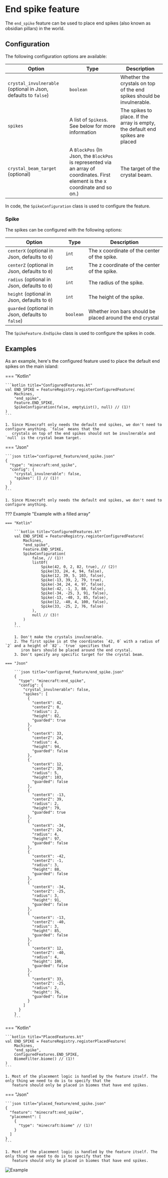 # End spike feature

The `end_spike` feature can be used to place end spikes (also known as obsidian pillars) in the world.

## Configuration

The following configuration options are available:


| Option                                                         | Type                                                                                                                            | Description                                                                   |
|----------------------------------------------------------------|---------------------------------------------------------------------------------------------------------------------------------|-------------------------------------------------------------------------------|
| `crystal_invulnerable` (optional in Json, defaults to `false`) | `boolean`                                                                                                                       | Whether the crystals on top of the end spikes should be invulnerable.         |
| `spikes`                                                       | A list of `Spikes`s. See below for more information                                                                             | The spikes to place. If the array is empty, the default end spikes are placed |
| `crystal_beam_target` (optional)                               | A `BlockPos` (In Json, the `BlockPos` is represented via an array of coordinates. First element is the x coordinate and so on.) | The target of the crystal beam.                                               |

In code, the `SpikeConfiguration` class is used to configure the feature.

### Spike

The spikes can be configured with the following options:

| Option                                            | Type      | Description                                               |
|---------------------------------------------------|-----------|-----------------------------------------------------------|
| `centerX` (optional in Json, defaults to `0`)     | `int`     | The x coordinate of the center of the spike.              |
| `centerZ` (optional in Json, defaults to `0`)     | `int`     | The z coordinate of the center of the spike.              |
| `radius` (optional in Json, defaults to `0`)      | `int`     | The radius of the spike.                                  |
| `height` (optional in Json, defaults to `0`)      | `int`     | The height of the spike.                                  |
| `guarded` (optional in Json, defaults to `false`) | `boolean` | Whether iron bars should be placed around the end crystal |

The `SpikeFeature.EndSpike` class is used to configure the spikes in code.

## Examples

As an example, here's the configured feature used to place the default end spikes on the main island:

=== "Kotlin"

    ```kotlin title="ConfiguredFeatures.kt"
    val END_SPIKE = FeatureRegistry.registerConfiguredFeature(
        Machines,
        "end_spike",
        Feature.END_SPIKE,
        SpikeConfiguration(false, emptyList(), null) // (1)!
    )
    ```

    1. Since Minecraft only needs the default end spikes, we don't need to configure anything. `false` means that the 
       crystals on top of the end spikes should not be invulnerable and `null` is the crystal beam target.

=== "Json"

    ```json title="configured_feature/end_spike.json"
    {
      "type": "minecraft:end_spike",
      "config": {
        "crystal_invulnerable": false,
        "spikes": [] // (1)!
      }
    }
    ```

    1. Since Minecraft only needs the default end spikes, we don't need to configure anything.

??? Example "Example with a filled array"

    === "Kotlin"

        ```kotlin title="ConfiguredFeatures.kt"
        val END_SPIKE = FeatureRegistry.registerConfiguredFeature(
            Machines,
            "end_spike",
            Feature.END_SPIKE,
            SpikeConfiguration(
                false, // (1)!
                listOf(
                    Spike(42, 0, 2, 82, true), // (2)!
                    Spike(33, 24, 4, 94, false),
                    Spike(12, 39, 5, 103, false),
                    Spike(-13, 39, 2, 79, true),
                    Spike(-34, 24, 4, 97, false),
                    Spike(-42, -1, 3, 88, false),
                    Spike(-34, -25, 3, 91, false),
                    Spike(-13, -40, 3, 85, false),
                    Spike(12, -40, 4, 100, false),
                    Spike(33, -25, 2, 76, false)
                ),
                null // (3)!
            )
        )
        ```

        1. Don't make the crystals invulnerable.
        2. The first spike is at the coordinates `42, 0` with a radius of `2` and a height of `82`. `true` specifies that 
           iron bars should be placed around the end crystal.
        3. Don't specify any specific target for the crystal beam.

    === "Json"

        ```json title="configured_feature/end_spike.json"
        {
          "type": "minecraft:end_spike",
          "config": {
            "crystal_invulnerable": false,
            "spikes": [
              {
                "centerX": 42,
                "centerZ": 0,
                "radius": 2,
                "height": 82,
                "guarded": true
              },
              {
                "centerX": 33,
                "centerZ": 24,
                "radius": 4,
                "height": 94,
                "guarded": false
              },
              {
                "centerX": 12,
                "centerZ": 39,
                "radius": 5,
                "height": 103,
                "guarded": false
              },
              {
                "centerX": -13,
                "centerZ": 39,
                "radius": 2,
                "height": 79,
                "guarded": true
              },
              {
                "centerX": -34,
                "centerZ": 24,
                "radius": 4,
                "height": 97,
                "guarded": false
              },
              {
                "centerX": -42,
                "centerZ": -1,
                "radius": 3,
                "height": 88,
                "guarded": false
              },
              {
                "centerX": -34,
                "centerZ": -25,
                "radius": 3,
                "height": 91,
                "guarded": false
              },
              {
                "centerX": -13,
                "centerZ": -40,
                "radius": 3,
                "height": 85,
                "guarded": false
              },
              {
                "centerX": 12,
                "centerZ": -40,
                "radius": 4,
                "height": 100,
                "guarded": false
              },
              {
                "centerX": 33,
                "centerZ": -25,
                "radius": 2,
                "height": 76,
                "guarded": false
              }
            ]
          }
        }
        ```

=== "Kotlin"

    ```kotlin title="PlacedFeatures.kt"
    val END_SPIKE = FeatureRegistry.registerPlacedFeature(
        Machines,
        "end_spike",
        ConfiguredFeatures.END_SPIKE,
        BiomeFilter.biome() // (1)!
    )
    ```

    1. Most of the placement logic is handled by the feature itself. The only thing we need to do is to specify that the 
       feature should only be placed in biomes that have end spikes.

=== "Json"    

    ```json title="placed_feature/end_spike.json"
    {
      "feature": "minecraft:end_spike",
      "placement": [
        {
          "type": "minecraft:biome" // (1)!
        }
      ]
    }
    ```

    1. Most of the placement logic is handled by the feature itself. The only thing we need to do is to specify that the 
       feature should only be placed in biomes that have end spikes.

![Example](https://i.imgur.com/ZId3oyv.jpeg)